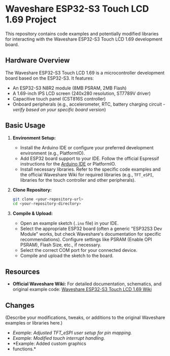# Waveshare ESP32-S3 Touch LCD 1.69 Project

This repository contains code examples and potentially modified libraries for interacting with the Waveshare ESP32-S3 Touch LCD 1.69 development board.

## Hardware Overview

The Waveshare ESP32-S3 Touch LCD 1.69 is a microcontroller development board based on the ESP32-S3. It features:

* An ESP32-S3 N8R2 module (8MB PSRAM, 2MB Flash)
* A 1.69-inch IPS LCD screen (240x280 resolution, ST7789V driver)
* Capacitive touch panel (CST816S controller)
* Onboard peripherals (e.g., accelerometer, RTC, battery charging circuit - *verify based on your specific board version*)

## Basic Usage

1.  **Environment Setup:**
    * Install the Arduino IDE or configure your preferred development environment (e.g., PlatformIO).
    * Add ESP32 board support to your IDE. Follow the official Espressif instructions for the [Arduino IDE](https://docs.espressif.com/projects/arduino-esp32/en/latest/installing.html) or PlatformIO.
    * Install necessary libraries. Refer to the specific code examples and the official Waveshare Wiki for required libraries (e.g., `TFT_eSPI`, libraries for the touch controller and other peripherals).

2.  **Clone Repository:**
    ```bash
    git clone <your-repository-url>
    cd <your-repository-directory>
    ```

3.  **Compile & Upload:**
    * Open an example sketch (`.ino` file) in your IDE.
    * Select the appropriate ESP32 board (often a generic "ESP32S3 Dev Module" works, but check Waveshare's documentation for specific recommendations). Configure settings like PSRAM (Enable OPI PSRAM), Flash Size, etc., if necessary.
    * Select the correct COM port for your connected device.
    * Compile and upload the sketch to the board.

## Resources

* **Official Waveshare Wiki:** For detailed documentation, schematics, and original example code:
    [Waveshare ESP32-S3 Touch LCD 1.69 Wiki](https://www.waveshare.com/wiki/ESP32-S3-Touch-LCD-1.69)

## Changes

(Describe your modifications, tweaks, or additions to the original Waveshare examples or libraries here.)

* *Example: Adjusted TFT_eSPI user setup for pin mapping.*
* *Example: Modified touch interrupt handling.*
* *Example: Added custom graphics
*  functions.*

